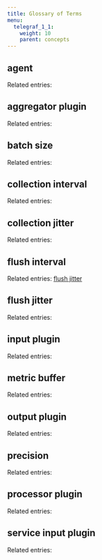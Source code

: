 ```yaml
---
title: Glossary of Terms
menu:
  telegraf_1_1:
    weight: 10
    parent: concepts
---
```


## agent

Related entries: 

## aggregator plugin 

Related entries: 

## batch size 

Related entries: 

## collection interval

Related entries: 

## collection jitter

Related entries: 

## flush interval

Related entries: [flush jitter](/telegraf/v1.1/concepts/glossary/#flush-jitter)

## flush jitter

Related entries: 

## input plugin

Related entries: 

## metric buffer

Related entries: 

## output plugin

Related entries: 

## precision

Related entries: 

## processor plugin 

Related entries: 

## service input plugin

Related entries: 

